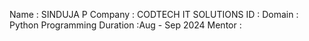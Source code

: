 Name : SINDUJA P
Company : CODTECH IT SOLUTIONS 
ID : 
Domain : Python Programming
Duration :Aug - Sep 2024
Mentor : 
